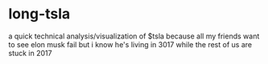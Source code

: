 # long-tsla
a quick technical analysis/visualization of $tsla because all my friends want to see elon musk fail but i know he's living in 3017 while the rest of us are stuck in 2017
